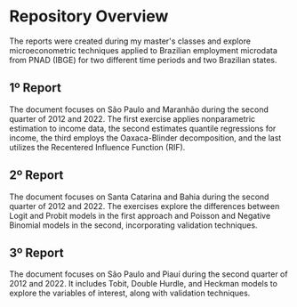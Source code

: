 # Repository Overview

The reports were created during my master's classes and explore microeconometric techniques applied to Brazilian employment microdata from PNAD (IBGE) for two different time periods and two Brazilian states.

## 1º Report 
  The document focuses on São Paulo and Maranhão during the second quarter of 2012 and 2022. The first exercise applies nonparametric estimation to income data, the second estimates quantile regressions for income, the third employs the Oaxaca-Blinder decomposition, and the last utilizes the Recentered Influence Function (RIF).

## 2º Report 
The document focuses on Santa Catarina and Bahia during the second quarter of 2012 and 2022. The exercises explore the differences between Logit and Probit models in the first approach and Poisson and Negative Binomial models in the second, incorporating validation techniques.

## 3º Report 
The document focuses on São Paulo and Piauí during the second quarter of 2012 and 2022. It includes Tobit, Double Hurdle, and Heckman models to explore the variables of interest, along with validation techniques.
  
